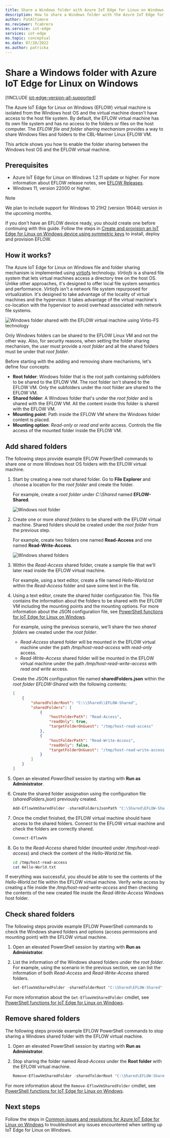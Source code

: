 ```yaml
---
title: Share a Windows folder with Azure IoT Edge for Linux on Windows | Microsoft Docs
description: How to share a Windows folder with the Azure IoT Edge for Linux on Windows virtual machine
author: PatAltimore
ms.reviewer: fcabrera
ms.service: iot-edge
services: iot-edge
ms.topic: conceptual
ms.date: 07/28/2022
ms.author: patricka
---
```


# Share a Windows folder with Azure IoT Edge for Linux on Windows

[!INCLUDE [iot-edge-version-all-supported](../../includes/iot-edge-version-all-supported.md)]

The Azure IoT Edge for Linux on Windows (EFLOW) virtual machine is isolated from the Windows host OS and the virtual machine doesn't have access to the host file system. By default, the EFLOW virtual machine has its own file system and has no access to the folders or files on the host computer. The *EFLOW file and folder sharing mechanism* provides a way to share Windows files and folders to the CBL-Mariner Linux EFLOW VM.  

This article shows you how to enable the folder sharing between the Windows host OS and the EFLOW virtual machine. 

## Prerequisites
- Azure IoT Edge for Linux on Windows 1.2.11 update or higher. For more information about EFLOW release notes, see [EFLOW Releases](https://aka.ms/AzEFLOW-Releases).
- Windows 11, version 22000 or higher.

>[!NOTE]
> We plan to include support for Windows 10 21H2 (version 19044) version in the upcoming months. 

If you don't have an EFLOW device ready, you should create one before continuing with this guide. Follow the steps in [Create and provision an IoT Edge for Linux on Windows device using symmetric keys](how-to-provision-single-device-linux-on-windows-symmetric.md) to install, deploy and provision EFLOW.

## How it works?

The Azure IoT Edge for Linux on Windows file and folder sharing mechanism is implemented using [virtiofs](https://virtio-fs.gitlab.io/) technology. *Virtiofs* is a shared file system that lets virtual machines access a directory tree on the host OS. Unlike other approaches, it's designed to offer local file system semantics and performance. *Virtiofs* isn't a network file system repurposed for virtualization. It's designed to take advantage of the locality of virtual machines and the hypervisor. It takes advantage of the virtual machine's co-location with the hypervisor to avoid overhead associated with network file systems.

![Windows folder shared with the EFLOW virtual machine using Virtio-FS technology](media/how-to-share-windows-folder-to-vm/folder-sharing-virtiofs.png)

Only Windows folders can be shared to the EFLOW Linux VM and not the other way. Also, for security reasons, when setting the folder sharing mechanism, the user must provide a _root folder_ and all the shared folders must be under that _root folder_. 

Before starting with the adding and removing share mechanisms, let's define four concepts:

- **Root folder**: Windows folder that is the root path containing subfolders to be shared to the EFLOW VM. The root folder isn't shared to the EFLOW VM. Only the subfolders under the root folder are shared to the EFLOW VM.
- **Shared folder**: A Windows folder that's under the _root folder_ and is shared with the EFLOW VM. All the content inside this folder is shared with the EFLOW VM.
- **Mounting point**: Path inside the EFLOW VM where the Windows folder content is placed. 
- **Mounting option**: *Read-only* or *read and write* access. Controls the file access of the mounted folder inside the EFLOW VM. 

## Add shared folders
The following steps provide example EFLOW PowerShell commands to share one or more Windows host OS folders with the EFLOW virtual machine. 

1. Start by creating a new root shared folder. Go to **File Explorer** and choose a location for the *root folder* and create the folder. 

    For example, create a *root folder* under _C:\Shared_ named **EFLOW-Shared**.

    ![Windows root folder](media/how-to-share-windows-folder-to-vm/root-folder.png)

1. Create one or more *shared folders* to be shared with the EFLOW virtual machine. Shared folders should be created under the *root folder* from the previous step. 

    For example, create two folders one named **Read-Access** and one named **Read-Write-Access**. 

    ![Windows shared folders](media/how-to-share-windows-folder-to-vm/shared-folders.png)

1. Within the _Read-Access_ shared folder, create a sample file that we'll later read inside the EFLOW virtual machine.

    For example, using a text editor, create a file named _Hello-World.txt_ within the _Read-Access_ folder and save some text in the file.

1. Using a text editor, create the shared folder configuration file. This file contains the information about the folders to be shared with the EFLOW VM including the mounting points and the mounting options. For more information about the JSON configuration file, see [PowerShell functions for IoT Edge for Linux on Windows](reference-iot-edge-for-linux-on-windows-functions.md).

    For example, using the previous scenario, we'll share the two *shared folders* we created under the *root folder*. 
    - _Read-Access_ shared folder will be mounted in the EFLOW virtual machine under the path _/tmp/host-read-access_ with *read-only* access.
    - _Read-Write-Access_ shared folder will be mounted in the EFLOW virtual machine under the path _/tmp/host-read-write-access_ with *read and write* access.

    Create the JSON configuration file named **sharedFolders.json** within the *root folder* *EFLOW-Shared* with the following contents:

    ```json
    [
        {
            "sharedFolderRoot": "C:\\Shared\\EFLOW-Shared",
            "sharedFolders": [
                {   
                    "hostFolderPath": "Read-Access", 
                    "readOnly": true, 
                    "targetFolderOnGuest": "/tmp/host-read-access" 
                },
                {   
                    "hostFolderPath": "Read-Write-Access", 
                    "readOnly": false, 
                    "targetFolderOnGuest": "/tmp/host-read-write-access" 
                }
            ]
        }
    ]
    ```

1. Open an elevated _PowerShell_ session by starting with **Run as Administrator**.

1. Create the shared folder assignation using the configuration file (_sharedFolders.json_) previously created.

    ```powershell
    Add-EflowVmSharedFolder -sharedFoldersJsonPath "C:\Shared\EFLOW-Shared\sharedFolders.json"
    ```  

1. Once the cmdlet finished, the EFLOW virtual machine should have access to the shared folders. Connect to the EFLOW virtual machine and check the folders are correctly shared.
    ```powershell
    Connect-EflowVm
    ``` 

1. Go to the _Read-Access_ shared folder (mounted under _/tmp/host-read-access_) and check the content of the _Hello-World.txt_ file.
    ```bash
    cd /tmp/host-read-access
    cat Hello-World.txt
    ```
If everything was successful, you should be able to see the contents of the _Hello-World.txt_ file within the EFLOW virtual machine. Verify write access by creating a file inside the _/tmp/host-read-write-access_ and then checking the contents of the new created file inside the _Read-Write-Access_ Windows host folder. 

## Check shared folders
The following steps provide example EFLOW PowerShell commands to check the Windows shared folders and options (access permissions and mounting point) with the EFLOW virtual machine.

1. Open an elevated PowerShell session by starting with **Run as Administrator**.

1. List the information of the Windows shared folders under the *root folder*.
    For example, using the scenario in the previous section, we can list the information of both _Read-Access_ and _Read-Write-Access_ shared folders. 
    ```powershell
    Get-EflowVmSharedFolder -sharedfolderRoot "C:\Shared\EFLOW-Shared" -hostFolderPath @("Read-Access", "Read-Write-Access")
    ``` 

For more information about the `Get-EflowVmSharedFolder` cmdlet, see [PowerShell functions for IoT Edge for Linux on Windows](reference-iot-edge-for-linux-on-windows-functions.md).


## Remove shared folders
The following steps provide example EFLOW PowerShell commands to stop sharing a Windows shared folder with the EFLOW virtual machine. 

1. Open an elevated PowerShell session by starting with **Run as Administrator**.

1. Stop sharing the folder named _Read-Access_ under the **Root folder** with the EFLOW virtual machine.
    ```powershell
    Remove-EflowVmSharedFolder -sharedfolderRoot "C:\Shared\EFLOW-Shared" -hostFolderPath "Read-Access"
    ``` 

For more information about the `Remove-EflowVmSharedFolder` cmdlet, see [PowerShell functions for IoT Edge for Linux on Windows](reference-iot-edge-for-linux-on-windows-functions.md).

## Next steps
Follow the steps in [Common issues and resolutions for Azure IoT Edge for Linux on Windows](troubleshoot-iot-edge-for-linux-on-windows-common-errors.md) to troubleshoot any issues encountered when setting up IoT Edge for Linux on Windows.
